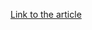 [Link to the article](https://cybersecurity.att.com/blogs/labs-research/prism-attacks-fly-under-the-radar)
